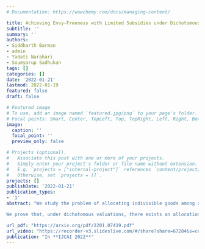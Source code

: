 ```yaml
---
# Documentation: https://wowchemy.com/docs/managing-content/

title: Achieving Envy-Freeness with Limited Subsidies under Dichotomous Valuations
subtitle: ''
summary: ''
authors:
- Siddharth Barman
- admin
- Yadati Narahari
- Soumyarup Sadhukan
tags: []
categories: []
date: '2022-01-21'
lastmod: 2022-01-19
featured: false
draft: false

# Featured image
# To use, add an image named `featured.jpg/png` to your page's folder.
# Focal points: Smart, Center, TopLeft, Top, TopRight, Left, Right, BottomLeft, Bottom, BottomRight.
image:
  caption: ''
  focal_point: ''
  preview_only: false

# Projects (optional).
#   Associate this post with one or more of your projects.
#   Simply enter your project's folder or file name without extension.
#   E.g. `projects = ["internal-project"]` references `content/project/deep-learning/index.md`.
#   Otherwise, set `projects = []`.
projects: []
publishDate: '2022-01-21'
publication_types:
- '1'
abstract: "We study the problem of allocating indivisible goods among agents in a fair manner. While envy-free allocations of indivisible goods are not guaranteed to exist, envy-freeness can be achieved by additionally providing some subsidy to the agents. These subsidies can be alternatively viewed as a divisible good (money) that is fractionally assigned among the agents to realize an envy-free outcome. In this setup, we bound the subsidy required to attain envy-freeness among agents with dichotomous valuations, i.e., among agents whose marginal value for any good is either zero or one.  

We prove that, under dichotomous valuations, there exists an allocation that achieves envy-freeness with a per-agent subsidy of either $0$ or $1$. Furthermore, such an envy-free solution can be computed efficiently in the standard value-oracle model. Notably, our results hold for general dichotomous valuations and, in particular, do not require the (dichotomous) valuations to be additive, submodular, or even subadditive. Also, our subsidy bounds are tight and provide a linear (in the number of agents) factor improvement over the bounds known for general monotone valuations."

url_pdf: "https://arxiv.org/pdf/2201.07419.pdf"
url_video: "https://recorder-v3.slideslive.com/#/share?share=67284&s=ce904e3d-50e8-4d55-95b4-5978ab15a2c5"
publication: "In **IJCAI 2022**"
---
```



